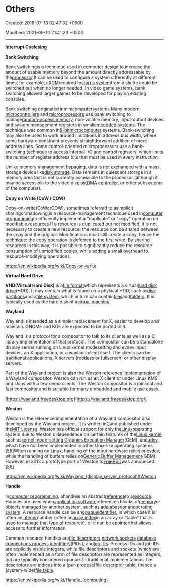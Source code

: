 # Others

Created: 2018-07-13 02:47:32 +0500

Modified: 2021-09-10 21:41:23 +0500

---

**Interrupt Coelesing**



**Bank Switching**

Bank switchingis a technique used in computer design to increase the amount of usable memory beyond the amount directly addressable by the[processor](https://en.wikipedia.org/wiki/Microprocessor).It can be used to configure a system differently at different times; for example, a[ROM](https://en.wikipedia.org/wiki/Read-only_memory)required to[start a system](https://en.wikipedia.org/wiki/Booting)from diskette could be switched out when no longer needed. In video game systems, bank switching allowed larger games to be developed for play on existing consoles.



Bank switching originated in[minicomputer](https://en.wikipedia.org/wiki/Minicomputer)systems.Many modern [microcontrollers](https://en.wikipedia.org/wiki/Microcontroller) and [microprocessors](https://en.wikipedia.org/wiki/Microprocessor) use bank switching to manage[random-access memory](https://en.wikipedia.org/wiki/Random-access_memory), non-volatile memory, input-output devices and system management registers in small[embedded systems](https://en.wikipedia.org/wiki/Embedded_system). The technique was common in[8-bit](https://en.wikipedia.org/wiki/8-bit)[microcomputer](https://en.wikipedia.org/wiki/Microcomputer) systems. Bank-switching may also be used to work around limitations in address bus width, where some hardware constraint prevents straightforward addition of more address lines. Some control-oriented microprocessors use a bank-switching technique to access internal I/O and control registers, which limits the number of register address bits that must be used in every instruction.



Unlike memory management by[paging](https://en.wikipedia.org/wiki/Paging), data is not exchanged with a mass storage device like[disk storage](https://en.wikipedia.org/wiki/Disk_storage). Data remains in quiescent storage in a memory area that is not currently accessible to the processor (although it may be accessible to the video display,[DMA controller](https://en.wikipedia.org/wiki/Direct_memory_access), or other subsystems of the computer).



**Copy on Write (CoW / COW)**

Copy-on-write(CoWorCOW), sometimes referred to asimplicit sharingorshadowing,is a resource-management technique used in[computer programming](https://en.wikipedia.org/wiki/Computer_programming)to efficiently implement a "duplicate" or "copy" operation on modifiable resources.If a resource is duplicated but not modified, it is not necessary to create a new resource; the resource can be shared between the copy and the original. Modifications must still create a copy, hence the technique: the copy operation is deferred to the first write. By sharing resources in this way, it is possible to significantly reduce the resource consumption of unmodified copies, while adding a small overhead to resource-modifying operations.

<https://en.wikipedia.org/wiki/Copy-on-write>



**Virtual Hard Drive**

**VHD(Virtual Hard Disk)** is a[file format](https://en.wikipedia.org/wiki/File_format)which represents a virtual[hard disk drive](https://en.wikipedia.org/wiki/Hard_disk_drive)(HDD). It may contain what is found on a physical HDD, such as[disk partitions](https://en.wikipedia.org/wiki/Disk_partition)and a[file system](https://en.wikipedia.org/wiki/File_system), which in turn can contain[files](https://en.wikipedia.org/wiki/Computer_file)and[folders](https://en.wikipedia.org/wiki/Folder_(computing)). It is typically used as the hard disk of a[virtual machine](https://en.wikipedia.org/wiki/Virtual_machine).



**Wayland**

Wayland is intended as a simpler replacement for X, easier to develop and maintain. GNOME and KDE are expected to be ported to it.



Wayland is a protocol for a compositor to talk to its clients as well as a C library implementation of that protocol. The compositor can be a standalone display server running on Linux kernel modesetting and evdev input devices, an X application, or a wayland client itself. The clients can be traditional applications, X servers (rootless or fullscreen) or other display servers.



Part of the Wayland project is also the Weston reference implementation of a Wayland compositor. Weston can run as an X client or under Linux KMS and ships with a few demo clients. The Weston compositor is a minimal and fast compositor and is suitable for many embedded and mobile use cases.



[https://wayland.freedesktop.org](https://wayland.freedesktop.org/)



**Weston**

Weston is the reference implementation of a Wayland compositor also developed by the Wayland project. It is written in[C](https://en.wikipedia.org/wiki/C_(programming_language))and published under the[MIT License](https://en.wikipedia.org/wiki/MIT_License). Weston has official support for only the[Linux](https://en.wikipedia.org/wiki/Linux)operating system due to Weston's dependence on certain features of the[Linux kernel](https://en.wikipedia.org/wiki/Linux_kernel), such as[kernel mode-setting](https://en.wikipedia.org/wiki/KMS_driver),[Graphics Execution Manager](https://en.wikipedia.org/wiki/Graphics_Execution_Manager)(GEM), and[udev](https://en.wikipedia.org/wiki/Udev), which have not been implemented in other Unix-like operating systems.[[55]](https://en.wikipedia.org/wiki/Wayland_(display_server_protocol)#cite_note-wayland_README-55)When running on Linux, handling of the input hardware relies on[evdev](https://en.wikipedia.org/wiki/Evdev), while the handling of buffers relies on[Generic Buffer Management](https://en.wikipedia.org/wiki/Generic_Buffer_Management)(GBM). However, in 2013 a prototype port of Weston to[FreeBSD](https://en.wikipedia.org/wiki/FreeBSD)was announced.[[56]](https://en.wikipedia.org/wiki/Wayland_(display_server_protocol)#cite_note-Larabel_2013_freebsd-56)



<https://en.wikipedia.org/wiki/Wayland_(display_server_protocol)#Weston>



**Handle**

In[computer programming](https://en.wikipedia.org/wiki/Computer_programming), ahandleis an abstract[reference](https://en.wikipedia.org/wiki/Reference_(computer_science))to a[resource](https://en.wikipedia.org/wiki/System_resource). Handles are used when[application software](https://en.wikipedia.org/wiki/Application_software)references blocks of[memory](https://en.wikipedia.org/wiki/Memory_(computing))or objects managed by another system, such as a[database](https://en.wikipedia.org/wiki/Database)or an[operating system](https://en.wikipedia.org/wiki/Operating_system). A resource handle can be an[opaque](https://en.wikipedia.org/wiki/Opaque_data_type)[identifier](https://en.wikipedia.org/wiki/Identifier), in which case it is often an[integer](https://en.wikipedia.org/wiki/Integer)number (often an[array index](https://en.wikipedia.org/wiki/Array_index)in an array or "table" that is used to manage that type of resource), or it can be a[pointer](https://en.wikipedia.org/wiki/Pointer_(computer_programming))that allows access to further information.



Common resource handles are[file descriptors](https://en.wikipedia.org/wiki/File_descriptor),[network sockets](https://en.wikipedia.org/wiki/Network_socket),[database connections](https://en.wikipedia.org/wiki/Database_connection),[process identifiers](https://en.wikipedia.org/wiki/Process_identifier)(PIDs), and[job IDs](https://en.wikipedia.org/wiki/Job_ID). Process IDs and job IDs are explicitly visible integers, while file descriptors and sockets (which are often implemented as a form of file descriptor) are represented as integers, but are typically considered opaque. In traditional implementations, file descriptors are indices into a (per-process)[file descriptor table](https://en.wikipedia.org/wiki/File_descriptor_table), thence a (system-wide)[file table](https://en.wikipedia.org/wiki/File_table).



<https://en.wikipedia.org/wiki/Handle_(computing)>
